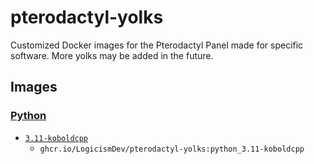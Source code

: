 # pterodactyl-yolks
Customized Docker images for the Pterodactyl Panel made for specific software. More yolks may be added in the future.

## Images

### [Python](/python)

* [`3.11-koboldcpp`](/python/3.11-koboldcpp)
  * `ghcr.io/LogicismDev/pterodactyl-yolks:python_3.11-koboldcpp`
